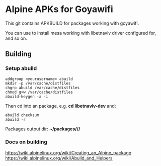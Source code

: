 # Alpine APKs for Goyawifi

This git contains APKBUILD for packages working with goyawifi.

You can use to install mesa working with libetnaviv driver configured for, and so on.

## Building
    
### Setup abuild

    addgroup <yourusername> abuild
    mkdir -p /var/cache/distfiles
    chgrp abuild /var/cache/distfiles
    chmod g+w /var/cache/distfiles
    abuild-keygen -a -i

Then cd into an package, e.g. **cd libetnaviv-dev** and:
    
    abuild checksum
    abuild -r

Packages output dir:  **~/packages/<yourusername>/<arch>/**


### Docs on building

https://wiki.alpinelinux.org/wiki/Creating_an_Alpine_package
https://wiki.alpinelinux.org/wiki/Abuild_and_Helpers


